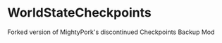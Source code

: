 WorldStateCheckpoints
=================
Forked version of MightyPork's discontinued Checkpoints Backup Mod
